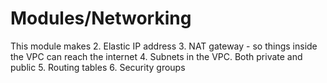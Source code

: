 # Modules/Networking

This module makes
    2. Elastic IP address
    3. NAT gateway - so things inside the VPC can reach the internet
    4. Subnets in the VPC. Both private and public
    5. Routing tables
    6. Security groups
